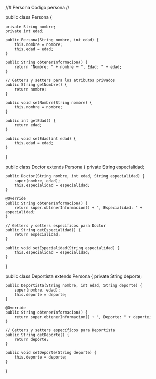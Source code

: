 //# Persona
Codigo persona //

public class Persona {

    private String nombre;
    private int edad;

    public Persona(String nombre, int edad) {
        this.nombre = nombre;
        this.edad = edad;
    }

    public String obtenerInformacion() {
        return "Nombre: " + nombre + ", Edad: " + edad;
    }
    
    // Getters y setters para los atributos privados
    public String getNombre() {
        return nombre;
    }

    public void setNombre(String nombre) {
        this.nombre = nombre;
    }

    public int getEdad() {
        return edad;
    }

    public void setEdad(int edad) {
        this.edad = edad;
    }
}

public class Doctor extends Persona {
    private String especialidad;

    public Doctor(String nombre, int edad, String especialidad) {
        super(nombre, edad);
        this.especialidad = especialidad;
    }

    @Override
    public String obtenerInformacion() {
        return super.obtenerInformacion() + ", Especialidad: " + especialidad;
    }
    
    // Getters y setters específicos para Doctor
    public String getEspecialidad() {
        return especialidad;
    }

    public void setEspecialidad(String especialidad) {
        this.especialidad = especialidad;
    }
}

public class Deportista extends Persona {
    private String deporte;

    public Deportista(String nombre, int edad, String deporte) {
        super(nombre, edad);
        this.deporte = deporte;
    }

    @Override
    public String obtenerInformacion() {
        return super.obtenerInformacion() + ", Deporte: " + deporte;
    }
    
    // Getters y setters específicos para Deportista
    public String getDeporte() {
        return deporte;
    }

    public void setDeporte(String deporte) {
        this.deporte = deporte;
    }
}
